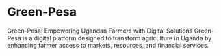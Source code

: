 # Green-Pesa
Green-Pesa: Empowering Ugandan Farmers with Digital Solutions  Green-Pesa is a digital platform designed to transform agriculture in Uganda by enhancing farmer access to markets, resources, and financial services. 
